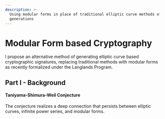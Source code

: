 ```yaml
---
description: >-
  Using modular forms in place of traditional elliptic curve methods of
  generations
---
```


# Modular Form based Cryptography

I propose an alternative method of generating elliptic curve based cryptographic signatures, replacing traditional methods with modular forms as recently formalized under the Langlands Program.

## Part I - Background

#### Taniyama-Shimura-Weil Conjecture

The conjecture realizes a deep connection that persists between elliptic curves, infinite power series, and modular forms.&#x20;

